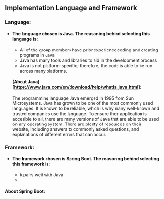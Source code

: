 ## Implementation Language and Framework
### Language:
- #### The language chosen is Java. The reasoning behind selecting this language is:
	- All of the group members have prior experience coding and creating programs in Java
   	- Java has many tools and libraries to aid in the development process
	- Java is not platform-specific; therefore, the code is able to be run across many platforms.
   #### (About Java)[https://www.java.com/en/download/help/whatis_java.html]:
  The programming language Java emerged in 1995 from Sun Microsystems. Java has grown to be one of the most commonly used languages. It is known to be reliable, which is why many well-known and trusted companies use the language. To ensure their application is accesible to all, there are many versions of Java that are able to be used on any operating system. There are plenty of resources on their website, including answers to commonly asked questions, and explanations of different errors that can occur. 
### Framework:
- #### The framework chosen is Spring Boot. The reasoning behind selecting this framework is: 
	- It pairs well with Java
   	- 
 #### About Spring Boot:
 
